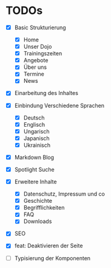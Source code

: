 # TODOs

- [x] Basic Strukturierung 
    - [x] Home 
    - [x] Unser Dojo 
    - [x] Trainingszeiten 
    - [x] Angebote
    - [x] Über uns
    - [x] Termine 
    - [x] News 
- [x] Einarbeitung des Inhaltes 
- [x] Einbindung Verschiedene Sprachen 
    - [x] Deutsch
    - [x] Englisch 
    - [x] Ungarisch 
    - [x] Japanisch 
    - [x] Ukrainisch 
- [x] Markdown Blog
- [x] Spotlight Suche 
- [x] Erweitere Inhalte 
    - [x] Datenschutz, Impressum und co
    - [x] Geschichte
    - [x] Begrifflichkeiten
    - [x] FAQ
    - [x] Downloads
- [x] SEO 
- [x] feat: Deaktivieren der Seite 
- [ ] Typisierung der Komponenten

